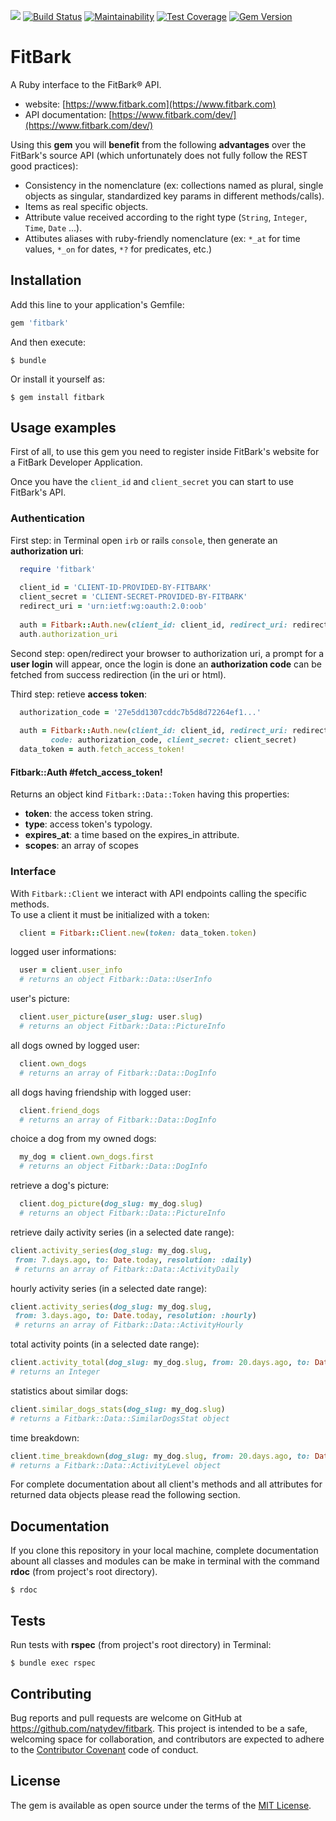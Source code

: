 ![](https://inch-ci.org/github/natydev/fitbark.svg?branch=master&amp;style=flat)
[![Build Status](https://travis-ci.org/natydev/fitbark.png?branch=master)](https://travis-ci.org/natydev/fitbark)
[![Maintainability](https://api.codeclimate.com/v1/badges/20bcd9a6380363916f5e/maintainability)](https://codeclimate.com/github/natydev/fitbark/maintainability)
[![Test Coverage](https://api.codeclimate.com/v1/badges/20bcd9a6380363916f5e/test_coverage)](https://codeclimate.com/github/natydev/fitbark/test_coverage)
[![Gem Version](https://badge.fury.io/rb/fitbark.svg)](https://badge.fury.io/rb/fitbark)


# FitBark

A Ruby interface to the FitBark® API.

* website: [https://www.fitbark.com](https://www.fitbark.com)
* API documentation: [https://www.fitbark.com/dev/](https://www.fitbark.com/dev/)

Using this **gem** you will **benefit** from the following **advantages** over the FitBark's source API (which unfortunately does not fully follow the REST good practices):

* Consistency in the nomenclature (ex: collections named as plural, single objects as singular, standardized key params in different methods/calls).
* Items as real specific objects.
* Attribute value received according to the right type (`String`, `Integer`, `Time`, `Date` ...).
* Attibutes aliases with ruby-friendly nomenclature (ex: `*_at` for time values, `*_on` for dates, `*?` for predicates, etc.)


## Installation

Add this line to your application's Gemfile:

```ruby
gem 'fitbark'
```

And then execute:

    $ bundle

Or install it yourself as:

    $ gem install fitbark


## Usage examples

First of all, to use this gem you need to register inside FitBark's website for a FitBark Developer Application.

Once you have the `client_id` and `client_secret` you can start to use FitBark's API.

### Authentication

First step: in Terminal open `irb` or rails `console`, then generate an **authorization uri**:

```ruby
  require 'fitbark'
  
  client_id = 'CLIENT-ID-PROVIDED-BY-FITBARK'
  client_secret = 'CLIENT-SECRET-PROVIDED-BY-FITBARK'
  redirect_uri = 'urn:ietf:wg:oauth:2.0:oob'
  
  auth = Fitbark::Auth.new(client_id: client_id, redirect_uri: redirect_uri)
  auth.authorization_uri
```
Second step: open/redirect your browser to authorization uri, a prompt for a **user login** will appear, once the login is done an **authorization code** can be fetched from success redirection (in the uri or html).

Third step: retieve **access token**:

```ruby
  authorization_code = '27e5dd1307cddc7b5d8d72264ef1...'
  
  auth = Fitbark::Auth.new(client_id: client_id, redirect_uri: redirect_uri,  
         code: authorization_code, client_secret: client_secret)
  data_token = auth.fetch_access_token!
```

#### Fitbark::Auth #fetch\_access\_token!

Returns an object kind `Fitbark::Data::Token` having this properties:

  - **token**: the access token string.
  - **type**: access token's typology.
  - **expires_at**: a time based on the expires_in attribute.
  - **scopes**: an array of scopes

### Interface

With `Fitbark::Client` we interact with API endpoints calling the specific methods.  
To use a client it must be initialized with a token:

```ruby
  client = Fitbark::Client.new(token: data_token.token)
```

logged user informations:

```ruby
  user = client.user_info
  # returns an object Fitbark::Data::UserInfo
```

user's picture:

```ruby
  client.user_picture(user_slug: user.slug)
  # returns an object Fitbark::Data::PictureInfo
```

all dogs owned by logged user:

```ruby
  client.own_dogs
  # returns an array of Fitbark::Data::DogInfo
```

all dogs having friendship with logged user:

```ruby
  client.friend_dogs
  # returns an array of Fitbark::Data::DogInfo
```

choice a dog from my owned dogs:

```ruby
  my_dog = client.own_dogs.first
  # returns an object Fitbark::Data::DogInfo
```

retrieve a dog's picture:

```ruby
  client.dog_picture(dog_slug: my_dog.slug)
  # returns an object Fitbark::Data::PictureInfo
```

retrieve daily activity series (in a selected date range):

```ruby
client.activity_series(dog_slug: my_dog.slug,  
 from: 7.days.ago, to: Date.today, resolution: :daily)
 # returns an array of Fitbark::Data::ActivityDaily
```

hourly activity series (in a selected date range):

```ruby
client.activity_series(dog_slug: my_dog.slug,  
 from: 3.days.ago, to: Date.today, resolution: :hourly)
 # returns an array of Fitbark::Data::ActivityHourly
```

total activity points (in a selected date range):

```ruby
client.activity_total(dog_slug: my_dog.slug, from: 20.days.ago, to: Date.today)
# returns an Integer
```

statistics about similar dogs:

```ruby
client.similar_dogs_stats(dog_slug: my_dog.slug)
# returns a Fitbark::Data::SimilarDogsStat object
```

time breakdown:

```ruby
client.time_breakdown(dog_slug: my_dog.slug, from: 20.days.ago, to: Date.today)
# returns a Fitbark::Data::ActivityLevel object
```

For complete documentation about all client's methods and all attributes for returned data objects please read the following section.


## Documentation

If you clone this repository in your local machine, complete documentation abount all classes and modules can be make in terminal with the command **rdoc** (from project's root directory).

    $ rdoc


## Tests

Run tests with **rspec** (from project's root directory) in Terminal:

    $ bundle exec rspec



## Contributing

Bug reports and pull requests are welcome on GitHub at https://github.com/natydev/fitbark. This project is intended to be a safe, welcoming space for collaboration, and contributors are expected to adhere to the [Contributor Covenant](http://contributor-covenant.org) code of conduct.


## License

The gem is available as open source under the terms of the [MIT License](https://opensource.org/licenses/MIT).
